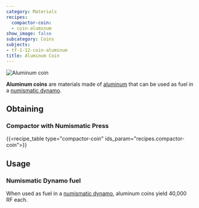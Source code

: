 ```yaml
---
category: Materials
recipes:
  compactor-coin:
  - coin-aluminum
show_image: false
subcategory: Coins
subjects:
- tf-1-12-coin-aluminum
title: Aluminum Coin
---
```


![Aluminum coin](/images/docs/1.12/thermal-foundation/coin-aluminum.png)


**Aluminum coins** are materials made of [aluminum](../aluminum-ingot/) that
can be used as fuel in a [numismatic dynamo](../../thermal-expansion/numismatic-dynamo/).


Obtaining
---------

### Compactor with Numismatic Press
{{<recipe_table type="compactor-coin" ids_param="recipes.compactor-coin">}}


Usage
-----

### Numismatic Dynamo fuel
When used as fuel in a [numismatic dynamo](../../thermal-expansion/numismatic-dynamo/), aluminum
coins yield 40,000 RF each.
